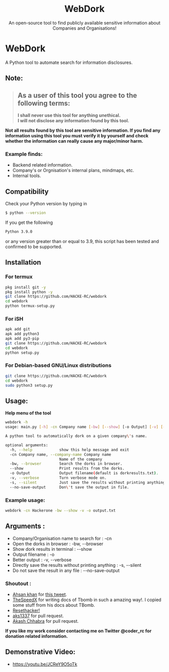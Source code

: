 <h1 align="center">
  <br>
  WebDork
  <br>
</h1>

<p align="center">An open-source tool to find publicly available sensitive information about Companies and Organisations!</p>

# WebDork
A Python tool to automate search for information disclosures.

## Note:
> ## As a user of this tool you agree to the following terms:
> **I shall never use this tool for anything unethical.**  
> **I will not disclose any information found by this tool.**

**Not all results found by this tool are sensitive information. If you find any information using this tool you must verify it by yourself and check whether the information can really cause any major/minor harm.**

### Example finds:
- Backend related information.
- Company's or Orgnisation's internal plans, mindmaps, etc.
- Internal tools.

## Compatibility
Check your Python version by typing in
```bash
$ python --version
```
If you get the following
```bash
Python 3.9.0
```
or any version greater than or equal to 3.9, this script has been tested and confirmed to be supported.

## Installation

### For termux
```bash
pkg install git -y 
pkg install python -y 
git clone https://github.com/HACKE-RC/webdork
cd webdork
python termux-setup.py
```

### For iSH
```bash
apk add git
apk add python3
apk add py3-pip
git clone https://github.com/HACKE-RC/webdork
cd webdork
python setup.py
```

### For Debian-based GNU/Linux distributions
```bash
git clone https://github.com/HACKE-RC/webdork
cd webdork
sudo python3 setup.py
```

## Usage:
**Help menu of the tool**
```bash
webdork -h
usage: main.py [-h] -cn Company name [-bw] [--show] [-o Output] [-v] [-s] [--no-save-output]

A python tool to automatically dork on a given company\'s name.

optional arguments:
  -h, --help            show this help message and exit
  -cn Company name, --company-name Company name
                        Name of the company
  -bw, --browser        Search the dorks in browser.
  --show                Print results from the dorks.
  -o Output             Output filename(default is dorkresults.txt).
  -v, --verbose         Turn verbose mode on.
  -s, --silent          Just save the results without printing anything.
  --no-save-output      Don\'t save the output in file.
```

### Example usage:
```bash
webdork -cn Hackerone -bw --show -v -o output.txt
```

## Arguments :
- Company/Organisation name to search for : -cn
- Open the dorks in browser : -bw, --browser
- Show dork results in terminal : --show
- Output filename : -o
- Better output : -v, --verbose
- Directly save the results without printing anything : -s, --silent
- Do not save the result in any file : --no-save-output

### Shoutout :
- [Ahsan khan](https://twitter.com/hunter0x7) for [this tweet](https://twitter.com/hunter0x7/status/1334818003179933696?s=20).
- [TheSpeedX](https://twitter.com/The_SpeedX) for writing docs of Tbomb in such a amazing way!. I copied some stuff from his docs about TBomb.
- [Resethacker!](https://linktr.ee/RESETHACKER)
- [aks1337](https://github.com/aksl337) for pull request.
- [Akash Chhabra](https://github.com/hackingguy) for pull request.

**If you like my work consider contacting me on Twitter @coder_rc for donation related information.**

## Demonstrative Video:

- https://youtu.be/JCReY9O5oTk

